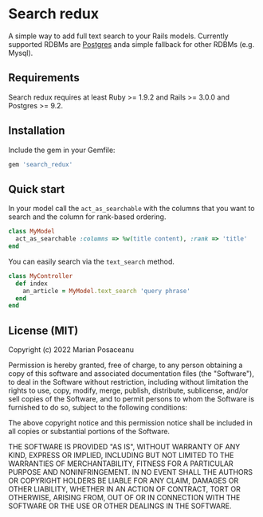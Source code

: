 # Search redux

A simple way to add full text search to your Rails models. Currently supported RDBMs are [Postgres](http://www.postgresql.org/docs/8.3/static/textsearch.html) anda simple fallback for other RDBMs (e.g. Mysql).

## Requirements

Search redux requires at least Ruby >= 1.9.2 and Rails >= 3.0.0 and Postgres >= 9.2.

## Installation

Include the gem in your Gemfile:

```ruby
gem 'search_redux'
```

## Quick start

In your model call the `act_as_searchable` with the columns that you want to search and the column for rank-based ordering.

```ruby
class MyModel
  act_as_searchable :columns => %w(title content), :rank => 'title'
end
```

You can easily search via the `text_search` method.

```ruby
class MyController
  def index
    an_article = MyModel.text_search 'query phrase'
  end
end
```

## License (MIT) 

Copyright (c) 2022 Marian Posaceanu 

Permission is hereby granted, free of charge, to any person obtaining a copy of this software and associated documentation files (the "Software"), to deal in the Software without restriction, including without limitation the rights to use, copy, modify, merge, publish, distribute, sublicense, and/or sell copies of the Software, and to permit persons to whom the Software is furnished to do so, subject to the following conditions:

The above copyright notice and this permission notice shall be included in all copies or substantial portions of the Software.

THE SOFTWARE IS PROVIDED "AS IS", WITHOUT WARRANTY OF ANY KIND, EXPRESS OR IMPLIED, INCLUDING BUT NOT LIMITED TO THE WARRANTIES OF MERCHANTABILITY, FITNESS FOR A PARTICULAR PURPOSE AND NONINFRINGEMENT. IN NO EVENT SHALL THE AUTHORS OR COPYRIGHT HOLDERS BE LIABLE FOR ANY CLAIM, DAMAGES OR OTHER LIABILITY, WHETHER IN AN ACTION OF CONTRACT, TORT OR OTHERWISE, ARISING FROM, OUT OF OR IN CONNECTION WITH THE SOFTWARE OR THE USE OR OTHER DEALINGS IN THE SOFTWARE.

